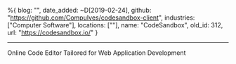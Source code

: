 %{
  blog: "",
  date_added: ~D[2019-02-24],
  github: "https://github.com/CompuIves/codesandbox-client",
  industries: ["Computer Software"],
  locations: [""],
  name: "CodeSandbox",
  old_id: 312,
  url: "https://codesandbox.io/"
}

---

Online Code Editor Tailored for Web Application Development
